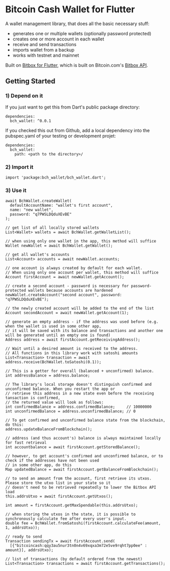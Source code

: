 # Bitcoin Cash Wallet for Flutter

A wallet management library, that does all the basic necessary stuff:
* generates one or multiple wallets (optionally password protected)
* creates one or more account in each wallet
* receive and send transactions
* imports wallet from a backup
* works with testnet and mainnet

Built on [Bitbox for Flutter](https://pub.dev/packages/bitbox), which is built on Bitcoin.com's
[Bitbox API](https://rest.bitcoin.com/v2).

## Getting Started

### 1) Depend on it

If you just want to get this from Dart's public package directory:

```
dependencies:
  bch_wallet: ^0.0.1
```

If you checked this out from Github, add a local dependency into the pubspec.yaml of your testing or development projet:

```
dependencies:
  bch_wallet:
    path: <path to the directory>/
```

### 2) Import it

```
import 'package:bch_wallet/bch_wallet.dart';
```

### 3) Use it
```
await BchWallet.createWallet(
  defaultAccountName: "wallet's first account",
  name: "new wallet",
  password: "q7PWSLDQduXEvBE"
);

// get list of all locally stored wallets
List<Wallet> wallets = await BchWallet.getWalletList();

// when using only one wallet in the app, this method will suffice
Wallet newWallet = await BchWallet.getWallet();

// get all wallet's accounts
List<Account> accounts = await newWallet.accounts;

// one account is always created by default for each wallet.
// When using only one account per wallet, this method will suffice
Account firstAccount = await newWallet.getAccount();

// create a second account - password is necessary for password-protected wallets because accounts are hardened
newWallet.createAccount("second account", password: "q7PWSLDQduXEvBE");

// the newly created account will be added to the end of the list
Account secondAccount = await newWallet.getAccount(1);

// generate an empty address - if the address was used before (e.g. when the wallet is used in some other app,
// it will be saved with its balance and transactions and another one will be generated until an empty one is found)
Address address = await firstAccount.getReceivingAddress();

// Wait until a desired amount is received to the address.
// All functions in this library work with satoshi amounts
List<Transaction> transaction = await address.receive(BchWallet.toSatoshi(0.1));

// This is a getter for overall (balanced + unconfirmed) balance.
int addressBalance = address.balance;

// The library's local storage doesn't distinguish confirmed and unconfirmed balance. When you restart the app or
// retrieve this address in a new state even before the receiving tansaction is confirmed,
// the returned value will look as follows:
int confirmedBalance = address.confirmedBalance;     // 10000000
int unconfirmedBalance = address.unconfirmedBalance; // 0

// To get confirmed and unconfirmed balance state from the blockchain, do this:
address.updateBalanceFromBlockchain();

// address (and thus account's) balance is always maintained locally for fast retrieval
int accountbalance = await firstAccount.getStoredBalance();

// however, to get account's confirmed and unconfirmed balance, or to check if the addresses have not been used
// in some other app, do this
Map updatedBalance = await firstAccount.getBalanceFromBlockchain();

// to send an amount from the account, first retrieve its utxos. Please store the utxo list in your state so it
// doesn't need to be retrieved repeatedly to lower the Bitbox API load
this.addrsUtxo = await firstAccount.getUtxos();

int amount = firstAccount.getMaxSpendable(this.addrsUtxo);

// when storing the utxos in the state, it is possible to synchronously calculate fee after every user's input.
double fee = BchWallet.fromSatoshi(firstAccount.calculateFee(amount, 1, addrsUtxo));

// ready to send
Transaction sendingTx = await firstAccount.send(
  [{"bitcoincash:qqy3au5nur3tn0n4v69xqxa3m72e5ve9rqht7pp0ee" : amount}], addrsUtxo);

// list of transactions (by default ordered from the newest)
List<Transaction> transactions = await firstAccount.getTransactions();
```
